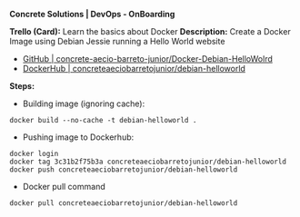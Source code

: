 __Concrete Solutions | DevOps - OnBoarding__

**Trello (Card):** Learn the basics about Docker
**Description:** Create a Docker Image using Debian Jessie running a Hello World website

- [GitHub | concrete-aecio-barreto-junior/Docker-Debian-HelloWolrd](https://github.com/concrete-aecio-barreto-junior/docker-debian-helloworld/blob/master/Dockerfile)
- [DockerHub | concreteaeciobarretojunior/debian-helloworld](https://hub.docker.com/r/concreteaeciobarretojunior/debian-helloworld/)

**Steps:**

- Building image (ignoring cache):
```
docker build --no-cache -t debian-helloworld .
```

- Pushing image to Dockerhub:
```
docker login
docker tag 3c31b2f75b3a concreteaeciobarretojunior/debian-helloworld
docker push concreteaeciobarretojunior/debian-helloworld
```

- Docker pull command
```
docker pull concreteaeciobarretojunior/debian-helloworld
```
